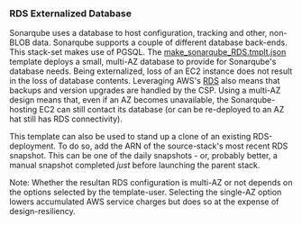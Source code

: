 ### RDS Externalized Database

Sonarqube uses a database to host configuration, tracking and other, non-BLOB data. Sonarqube supports a couple of different database back-ends. This stack-set makes use of PGSQL. The [make_sonarqube_RDS.tmplt.json](/Templates/make_sonarqube_RDS.tmplt.json) template deploys a small, multi-AZ database to provide for Sonarqube's database needs. Being externalized, loss of an EC2 instance does not result in the loss of database contents. Leveraging AWS's [RDS](https://aws.amazon.com/rds/) also means that backups and version upgrades are handled by the CSP. Using a multi-AZ design means that, even if an AZ becomes unavailable, the Sonarqube-hosting EC2 can still contact its database (or can be re-deployed to an AZ hat still has RDS connectivity).

This template can also be used to stand up a clone of an existing RDS-deployment. To do so, add the ARN of the source-stack's most recent RDS snapshot. This can be one of the daily snapshots - or, probably better, a manual snapshot completed _just_ before launching the parent stack.

Note: Whether the resultan RDS configuration is multi-AZ or not depends on the options selected by the template-user. Selecting the single-AZ option lowers accumulated AWS service charges but does so at the expense of design-resiliency.
